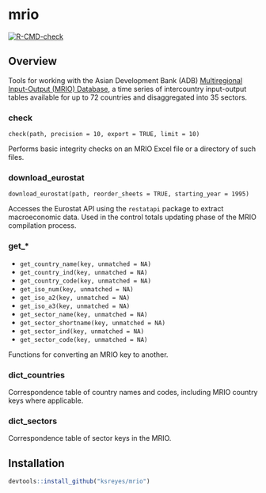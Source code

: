 # mrio

<!-- badges: start -->
[![R-CMD-check](https://github.com/ksreyes/mrio/actions/workflows/R-CMD-check.yaml/badge.svg)](https://github.com/ksreyes/mrio/actions/workflows/R-CMD-check.yaml)
<!-- badges: end -->

## Overview

Tools for working with the Asian Development Bank (ADB) [Multiregional Input-Output (MRIO) Database](https://kidb.adb.org/mrio), a time series of intercountry input-output tables available for up to 72 countries and disaggregated into 35 sectors.

### check

`check(path, precision = 10, export = TRUE, limit = 10)`

Performs basic integrity checks on an MRIO Excel file or a directory of such files. 

### download_eurostat

`download_eurostat(path, reorder_sheets = TRUE, starting_year = 1995)`

Accesses the Eurostat API using the `restatapi` package to extract macroeconomic data. Used in the control totals updating phase of the MRIO compilation process.

### get_*

* `get_country_name(key, unmatched = NA)`
* `get_country_ind(key, unmatched = NA)`
* `get_country_code(key, unmatched = NA)`
* `get_iso_num(key, unmatched = NA)`
* `get_iso_a2(key, unmatched = NA)`
* `get_iso_a3(key, unmatched = NA)`
* `get_sector_name(key, unmatched = NA)`
* `get_sector_shortname(key, unmatched = NA)`
* `get_sector_ind(key, unmatched = NA)`
* `get_sector_code(key, unmatched = NA)`

Functions for converting an MRIO key to another.

### dict_countries

Correspondence table of country names and codes, including MRIO country keys where applicable.

### dict_sectors

Correspondence table of sector keys in the MRIO.

## Installation

```r
devtools::install_github("ksreyes/mrio")
```
